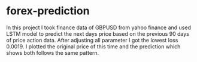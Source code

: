 # forex-prediction
In this project I took finance data of GBPUSD from yahoo finance and used LSTM model to predict the next days price based on the previous 90 days of price action data. After adjusting all parameter I got the lowest loss 0.0019. I plotted the original price of this time and the prediction which shows both follows the same pattern.
